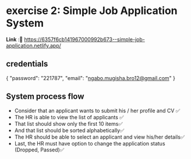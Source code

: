 # **exercise 2: Simple Job Application System**


**Link** :🔗 https://6357f6cb141967000992b673--simple-job-application.netlify.app/

## **credentials**
{
	"password": "221787",
	"email": "ngabo.mugisha.bro12@gmail.com"
}


## **System process flow**

* Consider that an applicant wants to submit his / her profile and CV ✅
* The HR is able to view the list of applicants ✅
* That list should show only the first 10 items✅
* And that list should be sorted alphabetically✅
* The HR should be able to select an applicant and view his/her details✅
* Last, the HR must have option to change the application status (Dropped, Passed)✅


